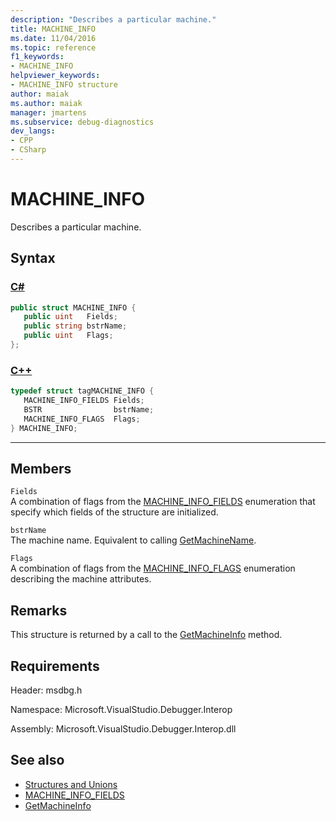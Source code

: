 ```yaml
---
description: "Describes a particular machine."
title: MACHINE_INFO
ms.date: 11/04/2016
ms.topic: reference
f1_keywords:
- MACHINE_INFO
helpviewer_keywords:
- MACHINE_INFO structure
author: maiak
ms.author: maiak
manager: jmartens
ms.subservice: debug-diagnostics
dev_langs:
- CPP
- CSharp
---
```

# MACHINE_INFO

Describes a particular machine.

## Syntax

### [C#](#tab/csharp)
```csharp
public struct MACHINE_INFO { 
   public uint   Fields;
   public string bstrName;
   public uint   Flags;
};
```
### [C++](#tab/cpp)
```cpp
typedef struct tagMACHINE_INFO { 
   MACHINE_INFO_FIELDS Fields;
   BSTR                bstrName;
   MACHINE_INFO_FLAGS  Flags;
} MACHINE_INFO;
```
---

## Members
 `Fields`\
 A combination of flags from the [MACHINE_INFO_FIELDS](../../../extensibility/debugger/reference/machine-info-fields.md) enumeration that specify which fields of the structure are initialized.

 `bstrName`\
 The machine name. Equivalent to calling [GetMachineName](../../../extensibility/debugger/reference/idebugcoreserver2-getmachinename.md).

 `Flags`\
 A combination of flags from the [MACHINE_INFO_FLAGS](../../../extensibility/debugger/reference/machine-info-flags.md) enumeration describing the machine attributes.

## Remarks
 This structure is returned by a call to the [GetMachineInfo](../../../extensibility/debugger/reference/idebugcoreserver2-getmachineinfo.md) method.

## Requirements
 Header: msdbg.h

 Namespace: Microsoft.VisualStudio.Debugger.Interop

 Assembly: Microsoft.VisualStudio.Debugger.Interop.dll

## See also
- [Structures and Unions](../../../extensibility/debugger/reference/structures-and-unions.md)
- [MACHINE_INFO_FIELDS](../../../extensibility/debugger/reference/machine-info-fields.md)
- [GetMachineInfo](../../../extensibility/debugger/reference/idebugcoreserver2-getmachineinfo.md)
